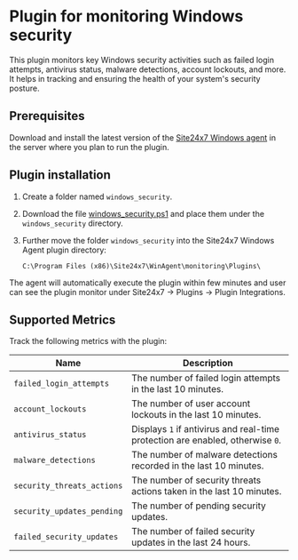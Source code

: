 # Plugin for monitoring Windows security

This plugin monitors key Windows security activities such as failed login attempts, antivirus status, malware detections, account lockouts, and more. It helps in tracking and ensuring the health of your system's security posture.

## **Prerequisites**

Download and install the latest version of the [Site24x7 Windows agent](https://www.site24x7.com/app/client#/admin/inventory/add-monitor) in the server where you plan to run the plugin.

## **Plugin installation**

1. Create a folder named `windows_security`.

2. Download the file [windows_security.ps1](https://github.com/site24x7/plugins/blob/master/windows_security/windows_security.ps1) and place them under the `windows_security` directory.

3. Further move the folder `windows_security` into the Site24x7 Windows Agent plugin directory:
    ```
    C:\Program Files (x86)\Site24x7\WinAgent\monitoring\Plugins\
    ```
The agent will automatically execute the plugin within few minutes and user can see the plugin monitor under Site24x7 -> Plugins -> Plugin Integrations.
  
## Supported Metrics

Track the following metrics with the plugin:

| Name                      | Description |
|---------------------------|-------------|
| `failed_login_attempts`   | The number of failed login attempts in the last 10 minutes. |
| `account_lockouts`        | The number of user account lockouts in the last 10 minutes. |
| `antivirus_status`        | Displays `1` if antivirus and real-time protection are enabled, otherwise `0`. |
| `malware_detections`      | The number of malware detections recorded in the last 10 minutes. |
| `security_threats_actions`| The number of security threats actions taken in the last 10 minutes. |
| `security_updates_pending`| The number of pending security updates. |
| `failed_security_updates` | The number of failed security updates in the last 24 hours. |
